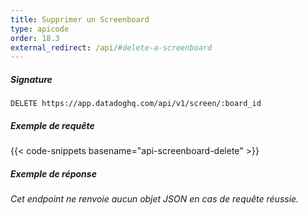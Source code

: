 ```yaml
---
title: Supprimer un Screenboard
type: apicode
order: 18.3
external_redirect: /api/#delete-a-screenboard
---
```


##### Signature
`DELETE https://app.datadoghq.com/api/v1/screen/:board_id`
##### Exemple de requête
{{< code-snippets basename="api-screenboard-delete" >}}
##### Exemple de réponse
*Cet endpoint ne renvoie aucun objet JSON en cas de requête réussie.*